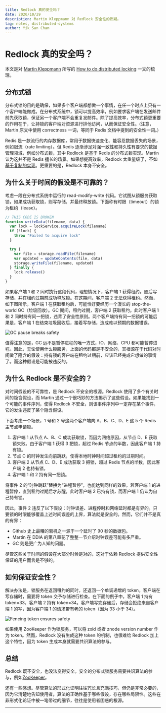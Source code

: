 ```yaml
---
title: Redlock 真的安全吗？
date: 2020/10/29
description: Martin Kleppmann 对 Redlock 安全性的质疑。
tag: notes, distributed-systems
author: Yik San Chan
---
```


# Redlock 真的安全吗？

本文是对 [Martin Kleppmann](https://martin.kleppmann.com/) 所写的 [How to do distributed locking](https://martin.kleppmann.com/2016/02/08/how-to-do-distributed-locking.html) 一文的梳理。

## 分布式锁

分布式锁的目的是确保，如果多个客户端都想做一个事情，在任一个时点上只有一个客户端能做成。在分布式系统中，锁可以提高效率，例如要求客户端在发送邮件前先获取锁，保证另一个客户端不会重复发邮件。除了提高效率，分布式锁更重要的作用在于，让持锁的客户端对资源进行排他访问，从而保证安全性。(注意，Martin 原文中使用 correctness 一词，等同于 Redis 文档中提到的安全性一词。)

Redis 是一款流行的内存数据库，常用于数据快速变化、能容忍数据丢失的场景，例如限流（rate limiting）。但 Redis 逐渐涉足对强一致性和持久性有要求的数据管理领域，例如分布式锁，其中 Redlock 是基于 Redis 的分布式锁实现。Martin 认为这并不是 Redis 擅长的场景。如果想提高效率，Redlock 太重量级了，不如[基于复制的实现](https://yiksanchan.com/distributed-locks-with-redis/#%E5%9F%BA%E4%BA%8E%E5%A4%8D%E5%88%B6%E7%9A%84%E5%AE%9E%E7%8E%B0)。更重要的是，Redlock 本身不安全。

## 为什么关于时间的假设是不可靠的？

考虑一段在分布式系统中运行的 read-modify-write 代码。它试图从锁服务获取锁，如果成功获取锁，则写存储，并最终释放锁。下面称有时限（timeout）的锁为租约（lease）。

```javascript
// THIS CODE IS BROKEN
function writeData(filename, data) {
  var lock = lockService.acquireLock(filename)
  if (!lock) {
    throw "Failed to acquire lock"
  }

  try {
    var file = storage.readFile(filename)
    var updated = updateContents(file, data)
    storage.writeFile(filename, updated)
  } finally {
    lock.release()
  }
}
```

如果客户端 1 和 2 同时执行这段代码，理想情况下，客户端 1 获得租约，随后写存储，并在租约过期前成功释放锁。在这期间，客户端 2 无法获得租约。然而，如下图所示，客户端 1 在获取租约后，可能恰好要经历一个漫长的 stop-the-world GC（垃圾回收）。GC 期间，租约过期，客户端 2 获取租约，此时客户端 1 和 2 同时持有同一把锁，违背了安全性原则。两个客户端持有同一把锁的可能后果是，客户端 1 在结束垃圾回收后，接着写存储，造成难以预期的数据错误。

![GC pause breaks safety](/images/is-redlock-safe-notes/gc-pause-breaks-safety.png)

值得注意的是，GC 远不是暂停进程的唯一方式，IO、网络、CPU 都可能暂停进程。因此，无论使用什么锁服务，上面的代码都是不安全的，其根源在于代码对时间做了隐含的假设：持有锁的客户端在租约过期前，应该已经完成它想做的事情了。而这种假设是可能被违反的。

## 为什么 Redlock 是不安全的？

对时间假设的不可靠性，是 Redlock 不安全的根源。Redlock 使用了多个有关时间的隐含假设，而 Martin 通过一个很巧妙的方法揭示了这些假设。如果能找到一个可能的事件序列，使得 Redlock 不安全，则该事件序列中一定存在某个事件，它的发生违反了某个隐含假设。

下面考虑一个场景，1 号和 2 号这两个客户端向 A、B、C、D、E 这 5 个 Redis 主节点申请锁。

1. 客户端 1 从节点 A、B、C 成功获取锁，而因为网络原因，从节点 D、E 获取锁失败。由于客户端 1 获得 3 把锁，超过 Redis 节点的半数，因此客户端 1 持有锁。
2. 节点 C 的时钟发生向前跳跃，使得本地时钟时间超过租约的过期时间。
3. 客户端 2 从节点 C、D、E 成功获取 3 把锁，超过 Redis 节点的半数，因此客户端 2 也持有锁。
4. 客户端 1 和 2 持有同一把锁。

将事件 2 的“时钟跳跃”替换为“进程暂停”，也能达到同样的效果。若客户端 1 的进程暂停，直到租约过期后才苏醒，此时客户端 2 已持有锁，而客户端 1 仍认为自己持有锁。

因此，事件 2 违反了以下假设：时钟误差、进程停时和网络延时都是有界的。只要锁的时限能够覆盖上述时间误差的上界，算法就是安全的。然而，它们并不是真的有界：

- Github 史上最糟的宕机之一源于一个延时了 90 秒的数据包。
- Martin 在 DDIA 的第八章花了整整一节介绍时钟误差可能有多严重。
- GC 则是更广为人知的问题。

尽管这些关于时间的假设在大部分时候是对的，这对于依赖 Redlock 提供安全性保证的用户而言是不够的。

## 如何保证安全性？

解决办法是，锁服务在返回租约的同时，还返回一个单调递增的 token。客户端在写存储时，需要将 token 交予存储进行检查。在下面的例子中，客户端 1 持有 token=33，客户端 2 持有 token=34。客户端写完存储后，存储会拒绝来自客户端 1 的写，因为客户端 1 的请求带有老的 token（因为 33 小于 34）。

![Fencing token ensures safety](/images/is-redlock-safe-notes/fencing-token-ensures-safety.png)

如果使用 ZooKeeper 作为锁服务，可以将 zxid 或者 znode version number 作为 token。然而，Redlock 没有生成这种 token 的机制，也很难给 Redlock 加上这个特性，因为 token 生成本身就需要共识算法的参与。

## 总结

Redlock 既不安全，也没法变得安全。安全的分布式锁服务需要共识算法的参与，例如[ZooKeeper](https://curator.apache.org/curator-recipes/index.html)。

还有一些感想。尽管算法的形式化证明往往冗长且充满技巧，但仍是非常必要的，因为它清楚地告知使用者，算法的正确性基于哪些假设，存在哪些局限性。这些在非形式化论证中被一笔带过的细节，往往是使用者困惑的根源。

---
